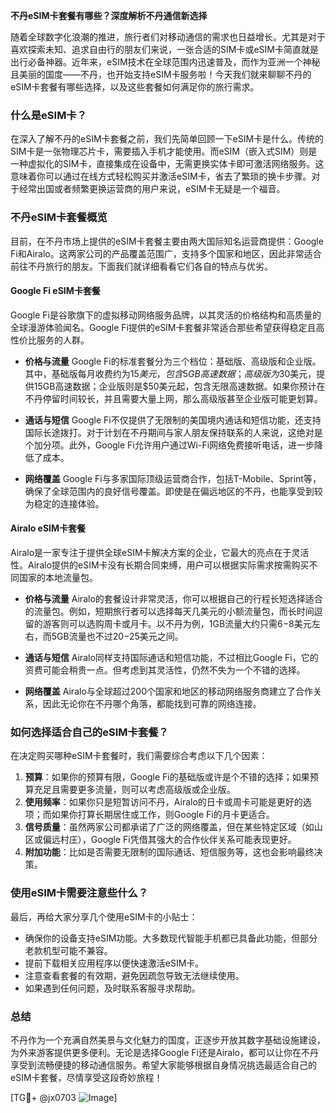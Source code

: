 **不丹eSIM卡套餐有哪些？深度解析不丹通信新选择**

随着全球数字化浪潮的推进，旅行者们对移动通信的需求也日益增长。尤其是对于喜欢探索未知、追求自由行的朋友们来说，一张合适的SIM卡或eSIM卡简直就是出行必备神器。近年来，eSIM技术在全球范围内迅速普及，而作为亚洲一个神秘且美丽的国度——不丹，也开始支持eSIM卡服务啦！今天我们就来聊聊不丹的eSIM卡套餐有哪些选择，以及这些套餐如何满足你的旅行需求。

### 什么是eSIM卡？

在深入了解不丹的eSIM卡套餐之前，我们先简单回顾一下eSIM卡是什么。传统的SIM卡是一张物理芯片卡，需要插入手机才能使用。而eSIM（嵌入式SIM）则是一种虚拟化的SIM卡，直接集成在设备中，无需更换实体卡即可激活网络服务。这意味着你可以通过在线方式轻松购买并激活eSIM卡，省去了繁琐的换卡步骤。对于经常出国或者频繁更换运营商的用户来说，eSIM卡无疑是一个福音。

### 不丹eSIM卡套餐概览

目前，在不丹市场上提供的eSIM卡套餐主要由两大国际知名运营商提供：Google Fi和Airalo。这两家公司的产品覆盖范围广，支持多个国家和地区，因此非常适合前往不丹旅行的朋友。下面我们就详细看看它们各自的特点与优劣。

#### Google Fi eSIM卡套餐

Google Fi是谷歌旗下的虚拟移动网络服务品牌，以其灵活的价格结构和高质量的全球漫游体验闻名。Google Fi提供的eSIM卡套餐非常适合那些希望获得稳定且高性价比服务的人群。

- **价格与流量**
  Google Fi的标准套餐分为三个档位：基础版、高级版和企业版。其中，基础版每月收费约为$15美元，包含5GB高速数据；高级版为$30美元，提供15GB高速数据；企业版则是$50美元起，包含无限高速数据。如果你预计在不丹停留时间较长，并且需要大量上网，那么高级版甚至企业版可能更划算。
  
- **通话与短信**
  Google Fi不仅提供了无限制的美国境内通话和短信功能，还支持国际长途拨打。对于计划在不丹期间与家人朋友保持联系的人来说，这绝对是个加分项。此外，Google Fi允许用户通过Wi-Fi网络免费接听电话，进一步降低了成本。

- **网络覆盖**
  Google Fi与多家国际顶级运营商合作，包括T-Mobile、Sprint等，确保了全球范围内的良好信号覆盖。即使是在偏远地区的不丹，也能享受到较为稳定的连接体验。

#### Airalo eSIM卡套餐

Airalo是一家专注于提供全球eSIM卡解决方案的企业，它最大的亮点在于灵活性。Airalo提供的eSIM卡没有长期合同束缚，用户可以根据实际需求按需购买不同国家的本地流量包。

- **价格与流量**
  Airalo的套餐设计非常灵活，你可以根据自己的行程长短选择适合的流量包。例如，短期旅行者可以选择每天几美元的小额流量包，而长时间逗留的游客则可以选购周卡或月卡。以不丹为例，1GB流量大约只需$6-$8美元左右，而5GB流量也不过$20-$25美元之间。

- **通话与短信**
  Airalo同样支持国际通话和短信功能，不过相比Google Fi，它的资费可能会稍贵一点。但考虑到其灵活性，仍然不失为一个不错的选择。

- **网络覆盖**
  Airalo与全球超过200个国家和地区的移动网络服务商建立了合作关系，因此无论你在不丹哪个角落，都能找到可靠的网络连接。

### 如何选择适合自己的eSIM卡套餐？

在决定购买哪种eSIM卡套餐时，我们需要综合考虑以下几个因素：

1. **预算**：如果你的预算有限，Google Fi的基础版或许是个不错的选择；如果预算充足且需要更多流量，则可以考虑高级版或企业版。
2. **使用频率**：如果你只是短暂访问不丹，Airalo的日卡或周卡可能是更好的选项；而如果你打算长期居住或工作，则Google Fi的月卡更适合。
3. **信号质量**：虽然两家公司都承诺了广泛的网络覆盖，但在某些特定区域（如山区或偏远村庄），Google Fi凭借其强大的合作伙伴关系可能表现更好。
4. **附加功能**：比如是否需要无限制的国际通话、短信服务等，这也会影响最终决策。

### 使用eSIM卡需要注意些什么？

最后，再给大家分享几个使用eSIM卡的小贴士：

- 确保你的设备支持eSIM功能。大多数现代智能手机都已具备此功能，但部分老款机型可能不兼容。
- 提前下载相关应用程序以便快速激活eSIM卡。
- 注意查看套餐的有效期，避免因疏忽导致无法继续使用。
- 如果遇到任何问题，及时联系客服寻求帮助。

### 总结

不丹作为一个充满自然美景与文化魅力的国度，正逐步开放其数字基础设施建设，为外来游客提供更多便利。无论是选择Google Fi还是Airalo，都可以让你在不丹享受到流畅便捷的移动通信服务。希望大家能够根据自身情况挑选最适合自己的eSIM卡套餐，尽情享受这段奇妙旅程！

[TG💪+ @jx0703 ![Image](https://github.com/user-attachments/assets/dbca1d08-cadb-493c-b0ec-ad6f7a83f270)]